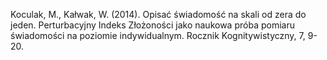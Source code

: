 ﻿---
layout: post
date:   2014-01-02 09:00:00
pdf: 
link: http://www.ejournals.eu/Rocznik-Kognitywistyczny/2014/Rocznik-Kognitywistyczny-7-2014/art/3776/
categories: article
---

Koculak, M., Kałwak, W. (2014). Opisać świadomość na skali od zera do jeden. Perturbacyjny Indeks Złożoności jako naukowa próba pomiaru świadomości na poziomie indywidualnym. Rocznik Kognitywistyczny, 7, 9-20.